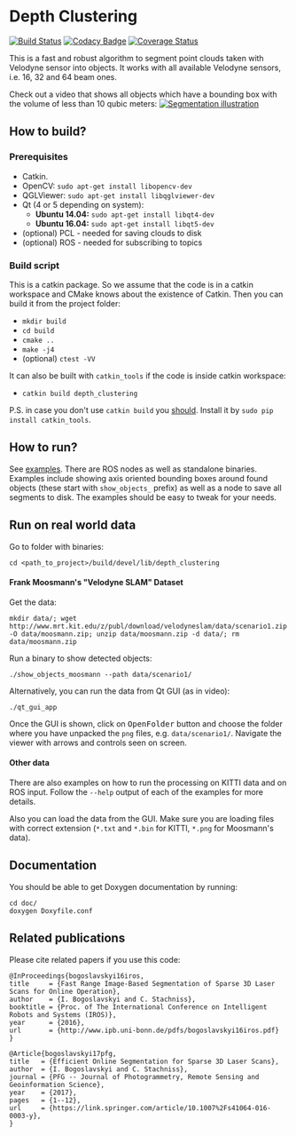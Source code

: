 # Depth Clustering #

[![Build Status][travis-img]][travis-link]
[![Codacy Badge][codacy-img]][codacy-link]
[![Coverage Status][coveralls-img]][coveralls-link]

This is a fast and robust algorithm to segment point clouds taken with
Velodyne sensor into objects. It works with all available Velodyne sensors,
i.e. 16, 32 and 64 beam ones.

Check out a video that shows all objects which have a bounding box with the volume of less than 10 qubic meters:
[![Segmentation illustration](https://img.youtube.com/vi/UXHX9kFGXfg/0.jpg)](https://www.youtube.com/watch?v=UXHX9kFGXfg "Segmentation")


## How to build? ##
### Prerequisites ###
- Catkin.
- OpenCV: `sudo apt-get install libopencv-dev`
- QGLViewer: `sudo apt-get install libqglviewer-dev`
- Qt (4 or 5 depending on system):
    + **Ubuntu 14.04:** `sudo apt-get install libqt4-dev`
    + **Ubuntu 16.04:** `sudo apt-get install libqt5-dev`
- (optional) PCL - needed for saving clouds to disk
- (optional) ROS - needed for subscribing to topics

### Build script  ###
This is a catkin package. So we assume that the code is in a catkin workspace
and CMake knows about the existence of Catkin. Then you can build it from the
project folder:

- `mkdir build`
- `cd build`
- `cmake ..`
- `make -j4`
- (optional) `ctest -VV`

It can also be built with `catkin_tools` if the code is inside catkin
workspace:
- `catkin build depth_clustering`

P.S. in case you don't use `catkin build` you [should][catkin_tools_docs].
Install it by `sudo pip install catkin_tools`.

## How to run? ##
See [examples](examples/). There are ROS nodes as well as standalone
binaries. Examples include showing axis oriented bounding boxes around found
objects (these start with `show_objects_` prefix) as well as a node to save all
segments to disk. The examples should be easy to tweak for your needs.

## Run on real world data ##
Go to folder with binaries:
```
cd <path_to_project>/build/devel/lib/depth_clustering
```

#### Frank Moosmann's "Velodyne SLAM" Dataset ####
Get the data:
```
mkdir data/; wget http://www.mrt.kit.edu/z/publ/download/velodyneslam/data/scenario1.zip -O data/moosmann.zip; unzip data/moosmann.zip -d data/; rm data/moosmann.zip
```

Run a binary to show detected objects:
```
./show_objects_moosmann --path data/scenario1/
```

Alternatively, you can run the data from Qt GUI (as in video):
```
./qt_gui_app
```
Once the GUI is shown, click on <kbd>OpenFolder</kbd> button and choose the
folder where you have unpacked the `png` files, e.g. `data/scenario1/`.
Navigate the viewer with arrows and controls seen on screen.

#### Other data ####
There are also examples on how to run the processing on KITTI data and on ROS
input. Follow the `--help` output of each of the examples for more details.

Also you can load the data from the GUI. Make sure you are loading files with
correct extension (`*.txt` and `*.bin` for KITTI, `*.png` for Moosmann's data).

## Documentation ##
You should be able to get Doxygen documentation by running:
```
cd doc/
doxygen Doxyfile.conf
```

## Related publications ##
Please cite related papers if you use this code:

```
@InProceedings{bogoslavskyi16iros,
title     = {Fast Range Image-Based Segmentation of Sparse 3D Laser Scans for Online Operation},
author    = {I. Bogoslavskyi and C. Stachniss},
booktitle = {Proc. of The International Conference on Intelligent Robots and Systems (IROS)},
year      = {2016},
url       = {http://www.ipb.uni-bonn.de/pdfs/bogoslavskyi16iros.pdf}
}
```

```
@Article{bogoslavskyi17pfg,
title   = {Efficient Online Segmentation for Sparse 3D Laser Scans},
author  = {I. Bogoslavskyi and C. Stachniss},
journal = {PFG -- Journal of Photogrammetry, Remote Sensing and Geoinformation Science},
year    = {2017},
pages   = {1--12},
url     = {https://link.springer.com/article/10.1007%2Fs41064-016-0003-y},
}
```


[travis-img]: https://travis-ci.org/Photogrammetry-Robotics-Bonn/depth_clustering.svg?branch=github_travis
[travis-link]: https://travis-ci.org/Photogrammetry-Robotics-Bonn/depth_clustering

[coveralls-img]: https://coveralls.io/repos/github/niosus/depth_clustering/badge.svg?branch=master
[coveralls-link]: https://coveralls.io/github/niosus/depth_clustering?branch=master

[codacy-img]: https://img.shields.io/codacy/grade/6ba7d6f0068944588ecaa5b6cd400c9a.svg
[codacy-link]: https://www.codacy.com/app/zabugr/depth_clustering?utm_source=github.com&amp;utm_medium=referral&amp;utm_content=niosus/depth_clustering&amp;utm_campaign=Badge_Grade

[build-status-img]: https://gitlab.ipb.uni-bonn.de/igor/depth_clustering/badges/master/build.svg
[coverage-img]: https://gitlab.ipb.uni-bonn.de/igor/depth_clustering/badges/master/coverage.svg
[commits-link]: https://gitlab.ipb.uni-bonn.de/igor/depth_clustering/commits/master

[catkin_tools_docs]: https://catkin-tools.readthedocs.io/en/latest/installing.html
